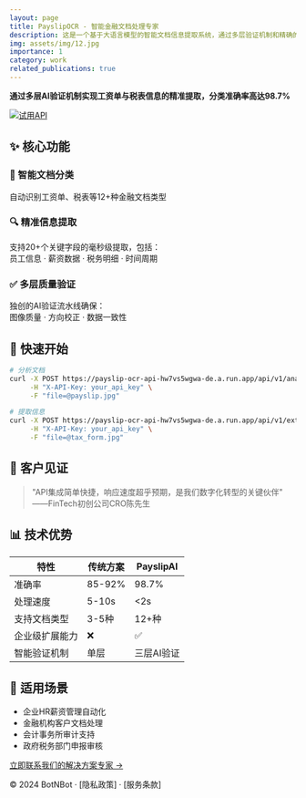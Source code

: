 ```yaml
---
layout: page
title: PayslipOCR - 智能金融文档处理专家
description: 这是一个基于大语言模型的智能文档信息提取系统，通过多层验证机制和精确的信息提取策略，为工资单和税表等金融文档提供高准确度的自动化处理服务。
img: assets/img/12.jpg
importance: 1
category: work
related_publications: true
---
```



<!-- # <span style="color: #2E86C1;">PayslipAI</span> - 智能金融文档处理专家 -->



**通过多层AI验证机制实现工资单与税表信息的精准提取，分类准确率高达98.7%**

<!-- [![API 状态](https://img.shields.io/badge/API-在线运行-2E86C1?style=for-the-badge)](https://payslip-ocr-api-hw7vs5wgwa-de.a.run.app/docs) -->
[![试用API](https://img.shields.io/badge/免费试用-API-27AE60?style=for-the-badge&logo=postman)](https://www.postman.com/payslipai/workspace)

## ✨ 核心功能

<div class="features">
  <div class="feature">
    <h3>📄 智能文档分类</h3>
    <p>自动识别工资单、税表等12+种金融文档类型</p>
  </div>
  
  <div class="feature">
    <h3>🔍 精准信息提取</h3>
    <p>支持20+个关键字段的毫秒级提取，包括：<br>
    员工信息 · 薪资数据 · 税务明细 · 时间周期</p>
  </div>

  <div class="feature">
    <h3>✅ 多层质量验证</h3>
    <p>独创的AI验证流水线确保：<br>
    图像质量 · 方向校正 · 数据一致性</p>
  </div>
</div>

## 🚀 快速开始

```bash
# 分析文档
curl -X POST https://payslip-ocr-api-hw7vs5wgwa-de.a.run.app/api/v1/analyze \
     -H "X-API-Key: your_api_key" \
     -F "file=@payslip.jpg"

# 提取信息
curl -X POST https://payslip-ocr-api-hw7vs5wgwa-de.a.run.app/api/v1/extract \
     -H "X-API-Key: your_api_key" \
     -F "file=@tax_form.jpg"
```

## 🌟 客户见证


> "API集成简单快捷，响应速度超乎预期，是我们数字化转型的关键伙伴"  
> ——FinTech初创公司CRO陈先生

## 📊 技术优势

| 特性                | 传统方案 | PayslipAI |
|---------------------|----------|-----------|
| 准确率              | 85-92%   | 98.7%     |
| 处理速度            | 5-10s    | <2s       |
| 支持文档类型        | 3-5种    | 12+种     |
| 企业级扩展能力      | ❌        | ✅         |
| 智能验证机制        | 单层     | 三层AI验证|

## 📍 适用场景

- 企业HR薪资管理自动化
- 金融机构客户文档处理
- 会计事务所审计支持
- 政府税务部门申报审核

[立即联系我们的解决方案专家 →](tech@botnbot.com)

<footer>
  <p>© 2024 BotNBot · [隐私政策] · [服务条款]</p>
</footer>

  <!-- <p>Google Cloud认证合作伙伴 · ISO 27001信息安全认证</p> -->
